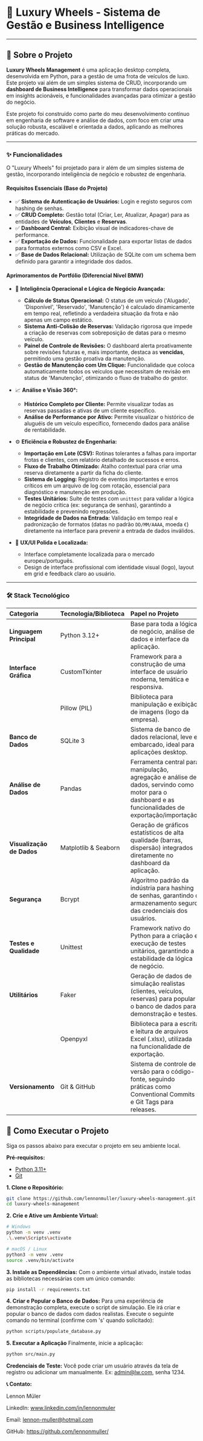 # 🚗 Luxury Wheels - Sistema de Gestão e Business Intelligence

---

## 📄 Sobre o Projeto

**Luxury Wheels Management** é uma aplicação desktop completa, desenvolvida em Python, para a gestão de uma frota de veículos de luxo. Este projeto vai além de um simples sistema de CRUD, incorporando um **dashboard de Business Intelligence** para transformar dados operacionais em insights acionáveis, e funcionalidades avançadas para otimizar a gestão do negócio.

Este projeto foi construído como parte do meu desenvolvimento contínuo em engenharia de software e análise de dados, com foco em criar uma solução robusta, escalável e orientada a dados, aplicando as melhores práticas do mercado.

---

### ✨ Funcionalidades

O "Luxury Wheels" foi projetado para ir além de um simples sistema de gestão, incorporando inteligência de negócio e robustez de engenharia.

#### Requisitos Essenciais (Base do Projeto)
-   ✅ **Sistema de Autenticação de Usuários:** Login e registo seguros com hashing de senhas.
-   ✅ **CRUD Completo:** Gestão total (Criar, Ler, Atualizar, Apagar) para as entidades de **Veículos**, **Clientes** e **Reservas**.
-   ✅ **Dashboard Central:** Exibição visual de indicadores-chave de performance.
-   ✅ **Exportação de Dados:** Funcionalidade para exportar listas de dados para formatos externos como CSV e Excel.
-   ✅ **Base de Dados Relacional:** Utilização de SQLite com um schema bem definido para garantir a integridade dos dados.

#### Aprimoramentos de Portfólio (Diferencial Nível BMW)

-   🚀 **Inteligência Operacional e Lógica de Negócio Avançada:**
    -   **Cálculo de Status Operacional:** O status de um veículo ('Alugado', 'Disponível', 'Reservado', 'Manutenção') é calculado dinamicamente em tempo real, refletindo a verdadeira situação da frota e não apenas um campo estático.
    -   **Sistema Anti-Colisão de Reservas:** Validação rigorosa que impede a criação de reservas com sobreposição de datas para o mesmo veículo.
    -   **Painel de Controle de Revisões:** O dashboard alerta proativamente sobre revisões futuras e, mais importante, destaca as **vencidas**, permitindo uma gestão proativa da manutenção.
    -   **Gestão de Manutenção com Um Clique:** Funcionalidade que coloca automaticamente todos os veículos que necessitam de revisão em status de 'Manutenção', otimizando o fluxo de trabalho do gestor.

-   📈 **Análise e Visão 360°:**
    -   **Histórico Completo por Cliente:** Permite visualizar todas as reservas passadas e ativas de um cliente específico.
    -   **Análise de Performance por Ativo:** Permite visualizar o histórico de aluguéis de um veículo específico, fornecendo dados para análise de rentabilidade.

-   ⚙️ **Eficiência e Robustez de Engenharia:**
    -   **Importação em Lote (CSV):** Rotinas tolerantes a falhas para importar frotas e clientes, com relatório detalhado de sucessos e erros.
    -   **Fluxo de Trabalho Otimizado:** Atalho contextual para criar uma reserva diretamente a partir da ficha do cliente.
    -   **Sistema de Logging:** Registro de eventos importantes e erros críticos em um arquivo de log com rotação, essencial para diagnóstico e manutenção em produção.
    -   **Testes Unitários:** Suíte de testes com `unittest` para validar a lógica de negócio crítica (ex: segurança de senhas), garantindo a estabilidade e prevenindo regressões.
    -   **Integridade de Dados na Entrada:** Validação em tempo real e padronização de formatos (datas no padrão `DD/MM/AAAA`, moeda `€`) diretamente na interface para prevenir a entrada de dados inválidos.

-   🎨 **UX/UI Polida e Localizada:**
    -   Interface completamente localizada para o mercado europeu/português.
    -   Design de interface profissional com identidade visual (logo), layout em grid e feedback claro ao usuário.

---
### 🛠️ Stack Tecnológico

| Categoria | Tecnologia/Biblioteca | Papel no Projeto |
| :--- | :--- | :--- |
| **Linguagem Principal** | Python 3.12+ | Base para toda a lógica de negócio, análise de dados e interface da aplicação. |
| **Interface Gráfica** | CustomTkinter | Framework para a construção de uma interface de usuário moderna, temática e responsiva. |
| | Pillow (PIL) | Biblioteca para manipulação e exibição de imagens (logo da empresa). |
| **Banco de Dados** | SQLite 3 | Sistema de banco de dados relacional, leve e embarcado, ideal para aplicações desktop. |
| **Análise de Dados** | Pandas | Ferramenta central para manipulação, agregação e análise de dados, servindo como motor para o dashboard e as funcionalidades de exportação/importação. |
| **Visualização de Dados**| Matplotlib & Seaborn | Geração de gráficos estatísticos de alta qualidade (barras, dispersão) integrados diretamente no dashboard da aplicação. |
| **Segurança** | Bcrypt | Algoritmo padrão da indústria para hashing de senhas, garantindo o armazenamento seguro das credenciais dos usuários. |
| **Testes e Qualidade** | Unittest | Framework nativo do Python para a criação e execução de testes unitários, garantindo a estabilidade da lógica de negócio. |
| **Utilitários** | Faker | Geração de dados de simulação realistas (clientes, veículos, reservas) para popular o banco de dados para demonstração e testes. |
| | Openpyxl | Biblioteca para a escrita e leitura de arquivos Excel (.xlsx), utilizada na funcionalidade de exportação. |
| **Versionamento** | Git & GitHub | Sistema de controle de versão para o código-fonte, seguindo práticas como Conventional Commits e Git Tags para releases. |
## 🚀 Como Executar o Projeto

Siga os passos abaixo para executar o projeto em seu ambiente local.

**Pré-requisitos:**
-   [Python 3.11+](https://www.python.org/downloads/)
-   [Git](https://git-scm.com/downloads/)

**1. Clone o Repositório:**
```bash
git clone https://github.com/lennonmuller/luxury-wheels-management.git
cd luxury-wheels-management
```

**2. Crie e Ative um Ambiente Virtual:**
```bash
# Windows
python -m venv .venv
.\.venv\Scripts\activate

# macOS / Linux
python3 -m venv .venv
source .venv/bin/activate
```

**3. Instale as Dependências:**
Com o ambiente virtual ativado, instale todas as bibliotecas necessárias com um único comando:
```bash
pip install -r requirements.txt
```


**4. Criar e Popular o Banco de Dados:**
Para uma experiência de demonstração completa, execute o script de simulação. Ele irá criar e popular o banco de dados com dados realistas.
Execute o seguinte comando no terminal (confirme com 's' quando solicitado):
```bash
python scripts/populate_database.py
```
**5. Executar a Aplicação**
Finalmente, inicie a aplicação:
```bash
python src/main.py
```

**Credenciais de Teste:** 
Você pode criar um usuário através da tela de registro ou adicionar um manualmente. Ex: admin@lw.com, senha 1234.




**📞 Contato:**

Lennon Müler

LinkedIn: www.linkedin.com/in/lennonmuler

Email: lennon-muller@hotmail.com

GitHub: https://github.com/lennonmuller/

